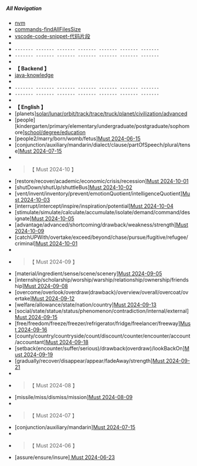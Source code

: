 ##### All Navigation

- [nvm](6-TOOLS/1-MAC/2-nvm.md)
- [commands-findAllFilesSize](6-TOOLS/Commands/1-Commands.md)
- [vscode-code-snippet-代码片段](6-TOOLS/3-VSCODE/2-code-snippet.json)
-
- `------- ------- ------- ------- ------- ------- -------`
- `------- ------- ------- ------- ------- ------- -------`
-
- **【 Backend 】**
- [java-knowledge](2-BACKEND/1-JAVA/3-annotation-and-knowledges.md)
-
- `------- ------- ------- ------- ------- ------- -------`
- `------- ------- ------- ------- ------- ------- -------`
-
- **【 English 】**
- [planets][solar/lunar/orbit/track/trace/truck/planet/civilization/advanced](4-ENGLISH/0-0-CLASSIFICATION/04-Classification/3-Planet.md)
- [people][kindergarten/primary/elementary/undergraduate/postgraduate/sophomore][school/degree/education](4-ENGLISH/0-0-CLASSIFICATION/BB-44-People.md)
- [people2/marry/born/womb/fetus][Must 2024-06-15](4-ENGLISH/0-0-CLASSIFICATION/00-IELTS/IELTS-Must-20240601.md)
- [conjunction/auxiliary/mandarin/dialect/clause/partOfSpeech/plural/tense][Must 2024-07-15](4-ENGLISH/0-0-CLASSIFICATION/00-IELTS/IELTS-Must-20240701.md)
-
- > 【 Must 2024-10 】
- [restore/recover/academic/economic/crisis/recession][Must 2024-10-01](4-ENGLISH/0-0-CLASSIFICATION/00-IELTS/IELTS-Must-20241001.md)
- [shutDown/shutUp/shuttleBus][Must 2024-10-02](4-ENGLISH/0-0-CLASSIFICATION/00-IELTS/IELTS-Must-20241001.md)
- [vent/invent/inventory/prevent/emotionQuotient/intelligenceQuotient][Must 2024-10-03](4-ENGLISH/0-0-CLASSIFICATION/00-IELTS/IELTS-Must-20241001.md)
- [interrupt/intercept/inspire/inspiration/potential][Must 2024-10-04](4-ENGLISH/0-0-CLASSIFICATION/00-IELTS/IELTS-Must-20241001.md)
- [stimulate/simulate/calculate/accumulate/isolate/demand/command/designate][Must 2024-10-05](4-ENGLISH/0-0-CLASSIFICATION/00-IELTS/IELTS-Must-20241001.md)
- [advantage/advanced/shortcoming/drawback/weakness/strength][Must 2024-10-09](4-ENGLISH/0-0-CLASSIFICATION/00-IELTS/IELTS-Must-20241001.md)
- [catchUPWith/overtake/exceed/beyond/chase/pursue/fugitive/refugee/criminal][Must 2024-10-01](4-ENGLISH/0-0-CLASSIFICATION/00-IELTS/IELTS-Must-20241001.md)
-
- > 【 Must 2024-09 】
- [material/ingredient/sense/scene/scenery][Must 2024-09-05](4-ENGLISH/0-0-CLASSIFICATION/00-IELTS/IELTS-Must-20240901.md)
- [internship/scholarship/worship/warship/relationship/ownership/friendship][Must 2024-09-08](4-ENGLISH/0-0-CLASSIFICATION/00-IELTS/IELTS-Must-20240901.md)
- [overcome/overlook/overdraw(drawback)/overview/overall/overcoat/overtake][Must 2024-09-12](4-ENGLISH/0-0-CLASSIFICATION/00-IELTS/IELTS-Must-20240901.md)
- [welfare/allowance/state/nation/country][Must 2024-09-13](4-ENGLISH/0-0-CLASSIFICATION/00-IELTS/IELTS-Must-20240901.md)
- [social/state/statue/status/phenomenon/contradiction/internal/external][Must 2024-09-15](4-ENGLISH/0-0-CLASSIFICATION/00-IELTS/IELTS-Must-20240901.md)
- [free/freedom/freeze/freezer/refrigerator/fridge/freelancer/freeway][Must 2024-09-16](4-ENGLISH/0-0-CLASSIFICATION/00-IELTS/IELTS-Must-20240901.md)
- [county/country/countryside/count/discount/counter/encounter/account/accountant][Must 2024-09-18](4-ENGLISH/0-0-CLASSIFICATION/00-IELTS/IELTS-Must-20240901.md)
- [setback(encounter/suffer/serious)/drawback(overdraw)/lookBackOn][Must 2024-09-19](4-ENGLISH/0-0-CLASSIFICATION/00-IELTS/IELTS-Must-20240901.md)
- [gradually/recover/disappear/appear/fadeAway/strength][Must 2024-09-21](4-ENGLISH/0-0-CLASSIFICATION/00-IELTS/IELTS-Must-20240901.md)
-
- > 【 Must 2024-08 】
- [missile/miss/dismiss/mission][Must 2024-08-09](4-ENGLISH/0-0-CLASSIFICATION/00-IELTS/IELTS-Must-20240801.md)
-
- > 【 Must 2024-07 】
- [conjunction/auxiliary/mandarin][Must 2024-07-15](4-ENGLISH/0-0-CLASSIFICATION/00-IELTS/IELTS-Must-20240701.md)
-
- > 【 Must 2024-06 】
- [assure/ensure/insure][ Must 2024-06-23](4-ENGLISH/0-0-CLASSIFICATION/00-IELTS/IELTS-Must-20240601.md)
